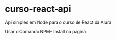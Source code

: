 # curso-react-api
Api simples em Node para o curso de React da Alura

Usar o Comando NPM- Install na pagina 
